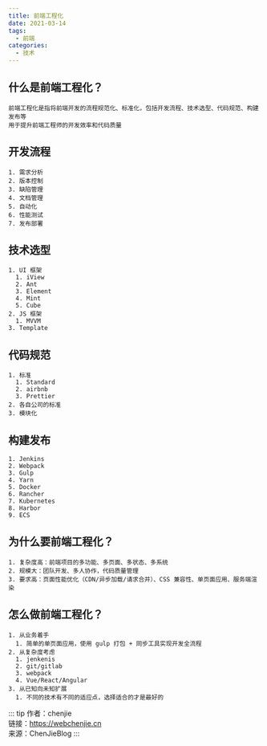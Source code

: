 ```yaml
---
title: 前端工程化
date: 2021-03-14
tags:
  - 前端
categories:
  - 技术
---
```

## 什么是前端工程化？
    前端工程化是指将前端开发的流程规范化、标准化，包括开发流程、技术选型、代码规范、构建发布等
    用于提升前端工程师的开发效率和代码质量

## 开发流程
    1. 需求分析
    2. 版本控制
    3. 缺陷管理
    4. 文档管理
    5. 自动化
    6. 性能测试
    7. 发布部署

## 技术选型
    1. UI 框架
      1. iView
      2. Ant
      3. Element
      4. Mint
      5. Cube
    2. JS 框架
      1. MVVM
    3. Template

## 代码规范
    1. 标准
      1. Standard
      2. airbnb
      3. Prettier
    2. 各自公司的标准
    3. 模块化

## 构建发布
    1. Jenkins
    2. Webpack
    3. Gulp
    4. Yarn
    5. Docker
    6. Rancher
    7. Kubernetes
    8. Harbor
    9. ECS

## 为什么要前端工程化？
    1. 复杂度高：前端项目的多功能、多页面、多状态、多系统
    2. 规模大：团队开发、多人协作，代码质量管理
    3. 要求高：页面性能优化（CDN/异步加载/请求合并）、CSS 兼容性、单页面应用、服务端渲染

## 怎么做前端工程化？
    1. 从业务着手
      1. 简单的单页面应用，使用 gulp 打包 + 同步工具实现开发全流程
    2. 从复杂度考虑
      1. jenkenis
      2. git/gitlab
      3. webpack
      4. Vue/React/Angular
    3. 从已知向未知扩展
      1. 不同的技术有不同的适应点，选择适合的才是最好的

::: tip
作者：chenjie <br>
链接：https://webchenjie.cn <br>
来源：ChenJieBlog
:::
